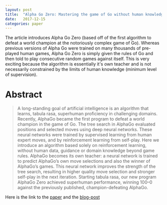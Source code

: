 ```yaml
---
layout: post
title:  "Alpha Go Zero: Mastering the game of Go without human knowledge"
date:   2017-12-15
categories: paper
---
```


The article introduces Alpha Go Zero (based off of the first algorithm to defeat a world champion at the notoriously complex game of Go). Whereas previous versions of Alpha Go were trained on many thousands of pre-played human games, Alpha Go Zero is simply given the rules of Go and then told to play consecutive random games against itself. This is very exciting because the algorithm is essentially it's own teacher and is not necessarily constrained by the limits of human knowledge (minimum level of supervision). 

# Abstract

> A long-standing goal of artificial intelligence is an algorithm that learns, tabula rasa, superhuman proficiency in challenging domains. Recently, AlphaGo became the first program to defeat a world champion in the game of Go. The tree search in AlphaGo evaluated positions and selected moves using deep neural networks. These neural networks were trained by supervised learning from human expert moves, and by reinforcement learning from self-play. Here we introduce an algorithm based solely on reinforcement learning, without human data, guidance or domain knowledge beyond game rules. AlphaGo becomes its own teacher: a neural network is trained to predict AlphaGo’s own move selections and also the winner of AlphaGo’s games. This neural network improves the strength of the tree search, resulting in higher quality move selection and stronger self-play in the next iteration. Starting tabula rasa, our new program AlphaGo Zero achieved superhuman performance, winning 100–0 against the previously published, champion-defeating AlphaGo.

Here is the link to the [paper] and the [blog-post]

[paper]: https://www.nature.com/articles/nature24270
[blog-post]: https://deepmind.com/blog/alphago-zero-learning-scratch/
